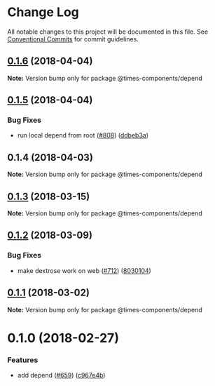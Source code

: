 # Change Log

All notable changes to this project will be documented in this file.
See [Conventional Commits](https://conventionalcommits.org) for commit guidelines.

<a name="0.1.6"></a>
## [0.1.6](https://github.com/newsuk/times-components/compare/@times-components/depend@0.1.5...@times-components/depend@0.1.6) (2018-04-04)




**Note:** Version bump only for package @times-components/depend

<a name="0.1.5"></a>
## [0.1.5](https://github.com/newsuk/times-components/compare/@times-components/depend@0.1.4...@times-components/depend@0.1.5) (2018-04-04)


### Bug Fixes

* run local depend from root ([#808](https://github.com/newsuk/times-components/issues/808)) ([ddbeb3a](https://github.com/newsuk/times-components/commit/ddbeb3a))




<a name="0.1.4"></a>
## 0.1.4 (2018-04-03)




**Note:** Version bump only for package @times-components/depend

<a name="0.1.3"></a>
## [0.1.3](https://github.com/newsuk/times-components/compare/@times-components/depend@0.1.2...@times-components/depend@0.1.3) (2018-03-15)




**Note:** Version bump only for package @times-components/depend

<a name="0.1.2"></a>
## [0.1.2](https://github.com/newsuk/times-components/compare/@times-components/depend@0.1.1...@times-components/depend@0.1.2) (2018-03-09)


### Bug Fixes

* make dextrose work on web ([#712](https://github.com/newsuk/times-components/issues/712)) ([8030104](https://github.com/newsuk/times-components/commit/8030104))




<a name="0.1.1"></a>
## [0.1.1](https://github.com/newsuk/times-components/compare/@times-components/depend@0.1.0...@times-components/depend@0.1.1) (2018-03-02)




**Note:** Version bump only for package @times-components/depend

<a name="0.1.0"></a>
# 0.1.0 (2018-02-27)


### Features

* add depend ([#659](https://github.com/newsuk/times-components/issues/659)) ([c967e4b](https://github.com/newsuk/times-components/commit/c967e4b))
